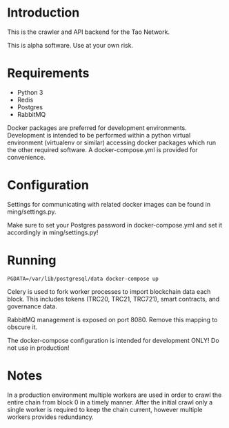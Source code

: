 # Introduction
This is the crawler and API backend for the Tao Network.

This is alpha software. Use at your own risk.

# Requirements
- Python 3
- Redis
- Postgres
- RabbitMQ

Docker packages are preferred for development environments.  Development is intended to be performed within a python virtual environment (virtualenv or similar) accessing docker packages which run the other required software. A docker-compose.yml is provided for convenience.

# Configuration
Settings for communicating with related docker images can be found in ming/settings.py.

Make sure to set your Postgres password in docker-compose.yml and set it accordingly in ming/settings.py!

# Running

```
PGDATA=/var/lib/postgresql/data docker-compose up
```

Celery is used to fork worker processes to import blockchain data each block.  This includes tokens (TRC20, TRC21, TRC721), smart contracts, and governance data.

RabbitMQ management is exposed on port 8080. Remove this mapping to obscure it.

The docker-compose configuration is intended for development ONLY! Do not use in production!

# Notes
In a production environment multiple workers are used in order to crawl the entire chain from block 0 in a timely manner.  After the initial crawl only a single worker is required to keep the chain current, however multiple workers provides redundancy.